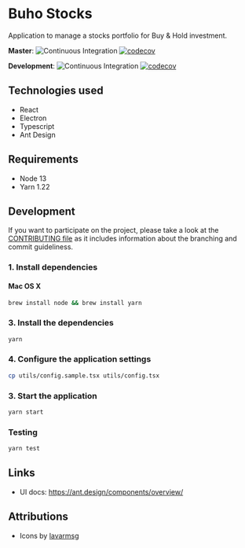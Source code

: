 # Buho Stocks

Application to manage a stocks portfolio for Buy & Hold investment.

**Master**: ![Continuous Integration](https://github.com/bocabitlabs/buho-stocks/workflows/Continuous%20Integration/badge.svg) [![codecov](https://codecov.io/gh/bocabitlabs/buho-stocks/branch/master/graph/badge.svg)](https://codecov.io/gh/bocabitlabs/buho-stocks)

**Development**: ![Continuous Integration](https://github.com/bocabitlabs/buho-stocks/workflows/Continuous%20Integration/badge.svg?branch=development) [![codecov](https://codecov.io/gh/bocabitlabs/buho-stocks/branch/development/graph/badge.svg)](https://codecov.io/gh/bocabitlabs/buho-stocks)

## Technologies used

- React
- Electron
- Typescript
- Ant Design

## Requirements

- Node 13
- Yarn 1.22

## Development

If you want to participate on the project, please take a look at
the [CONTRIBUTING file](/docs/CONTRIBUTING.md) as it includes information about the branching and commit guideliness.

### 1. Install dependencies

#### Mac OS X

```bash
brew install node && brew install yarn
```

### 3. Install the dependencies

```bash
yarn
```

### 4. Configure the application settings

```bash
cp utils/config.sample.tsx utils/config.tsx
```

### 3. Start the application

```bash
yarn start
```

### Testing

```bash
yarn test
```

## Links

- UI docs: https://ant.design/components/overview/

## Attributions

- Icons by [lavarmsg](https://www.vecteezy.com/members/lavarmsg)
